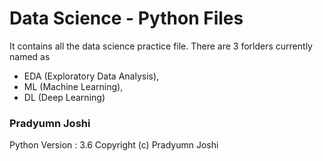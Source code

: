 # Data Science - Python Files
<p>It contains all the data science practice file. There are 3 forlders currently named as 
  <ul>
    <li>EDA (Exploratory Data Analysis),</li>
    <li>ML (Machine Learning),</li>
    <li>DL (Deep Learning) </li>
  </ul>
</p>
<h3>Pradyumn Joshi</h3>
Python Version : 3.6
Copyright (c) Pradyumn Joshi

